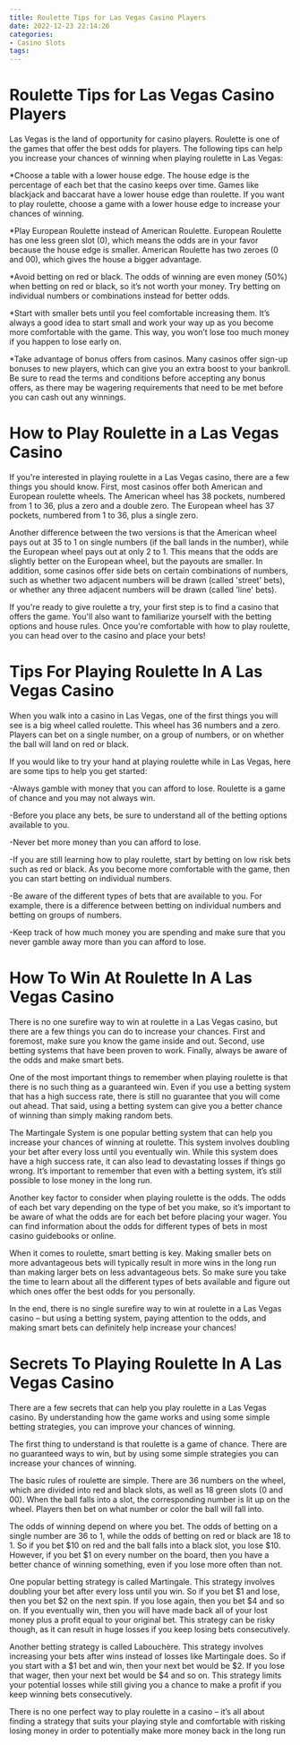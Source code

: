 ```yaml
---
title: Roulette Tips for Las Vegas Casino Players
date: 2022-12-23 22:14:26
categories:
- Casino Slots
tags:
---
```



#  Roulette Tips for Las Vegas Casino Players

Las Vegas is the land of opportunity for casino players. Roulette is one of the games that offer the best odds for players. The following tips can help you increase your chances of winning when playing roulette in Las Vegas:

*Choose a table with a lower house edge. The house edge is the percentage of each bet that the casino keeps over time. Games like blackjack and baccarat have a lower house edge than roulette. If you want to play roulette, choose a game with a lower house edge to increase your chances of winning.

*Play European Roulette instead of American Roulette. European Roulette has one less green slot (0), which means the odds are in your favor because the house edge is smaller. American Roulette has two zeroes (0 and 00), which gives the house a bigger advantage.

*Avoid betting on red or black. The odds of winning are even money (50%) when betting on red or black, so it’s not worth your money. Try betting on individual numbers or combinations instead for better odds.

*Start with smaller bets until you feel comfortable increasing them. It’s always a good idea to start small and work your way up as you become more comfortable with the game. This way, you won’t lose too much money if you happen to lose early on.

*Take advantage of bonus offers from casinos. Many casinos offer sign-up bonuses to new players, which can give you an extra boost to your bankroll. Be sure to read the terms and conditions before accepting any bonus offers, as there may be wagering requirements that need to be met before you can cash out any winnings.

#  How to Play Roulette in a Las Vegas Casino

If you're interested in playing roulette in a Las Vegas casino, there are a few things you should know. First, most casinos offer both American and European roulette wheels. The American wheel has 38 pockets, numbered from 1 to 36, plus a zero and a double zero. The European wheel has 37 pockets, numbered from 1 to 36, plus a single zero.

Another difference between the two versions is that the American wheel pays out at 35 to 1 on single numbers (if the ball lands in the number), while the European wheel pays out at only 2 to 1. This means that the odds are slightly better on the European wheel, but the payouts are smaller. In addition, some casinos offer side bets on certain combinations of numbers, such as whether two adjacent numbers will be drawn (called 'street' bets), or whether any three adjacent numbers will be drawn (called 'line' bets).

If you're ready to give roulette a try, your first step is to find a casino that offers the game. You'll also want to familiarize yourself with the betting options and house rules. Once you're comfortable with how to play roulette, you can head over to the casino and place your bets!

#  Tips For Playing Roulette In A Las Vegas Casino

When you walk into a casino in Las Vegas, one of the first things you will see is a big wheel called roulette. This wheel has 36 numbers and a zero. Players can bet on a single number, on a group of numbers, or on whether the ball will land on red or black.

If you would like to try your hand at playing roulette while in Las Vegas, here are some tips to help you get started:

-Always gamble with money that you can afford to lose. Roulette is a game of chance and you may not always win.

-Before you place any bets, be sure to understand all of the betting options available to you.

-Never bet more money than you can afford to lose.

-If you are still learning how to play roulette, start by betting on low risk bets such as red or black. As you become more comfortable with the game, then you can start betting on individual numbers.

-Be aware of the different types of bets that are available to you. For example, there is a difference between betting on individual numbers and betting on groups of numbers.

-Keep track of how much money you are spending and make sure that you never gamble away more than you can afford to lose.

#  How To Win At Roulette In A Las Vegas Casino

There is no one surefire way to win at roulette in a Las Vegas casino, but there are a few things you can do to increase your chances. First and foremost, make sure you know the game inside and out. Second, use betting systems that have been proven to work. Finally, always be aware of the odds and make smart bets.

One of the most important things to remember when playing roulette is that there is no such thing as a guaranteed win. Even if you use a betting system that has a high success rate, there is still no guarantee that you will come out ahead. That said, using a betting system can give you a better chance of winning than simply making random bets.

The Martingale System is one popular betting system that can help you increase your chances of winning at roulette. This system involves doubling your bet after every loss until you eventually win. While this system does have a high success rate, it can also lead to devastating losses if things go wrong. It’s important to remember that even with a betting system, it’s still possible to lose money in the long run.

Another key factor to consider when playing roulette is the odds. The odds of each bet vary depending on the type of bet you make, so it’s important to be aware of what the odds are for each bet before placing your wager. You can find information about the odds for different types of bets in most casino guidebooks or online.

When it comes to roulette, smart betting is key. Making smaller bets on more advantageous bets will typically result in more wins in the long run than making larger bets on less advantageous bets. So make sure you take the time to learn about all the different types of bets available and figure out which ones offer the best odds for you personally.

In the end, there is no single surefire way to win at roulette in a Las Vegas casino – but using a betting system, paying attention to the odds, and making smart bets can definitely help increase your chances!

#  Secrets To Playing Roulette In A Las Vegas Casino

There are a few secrets that can help you play roulette in a Las Vegas casino. By understanding how the game works and using some simple betting strategies, you can improve your chances of winning.

The first thing to understand is that roulette is a game of chance. There are no guaranteed ways to win, but by using some simple strategies you can increase your chances of winning.

The basic rules of roulette are simple. There are 36 numbers on the wheel, which are divided into red and black slots, as well as 18 green slots (0 and 00). When the ball falls into a slot, the corresponding number is lit up on the wheel. Players then bet on what number or color the ball will fall into.

The odds of winning depend on where you bet. The odds of betting on a single number are 36 to 1, while the odds of betting on red or black are 18 to 1. So if you bet $10 on red and the ball falls into a black slot, you lose $10. However, if you bet $1 on every number on the board, then you have a better chance of winning something, even if you lose more often than not.

One popular betting strategy is called Martingale. This strategy involves doubling your bet after every loss until you win. So if you bet $1 and lose, then you bet $2 on the next spin. If you lose again, then you bet $4 and so on. If you eventually win, then you will have made back all of your lost money plus a profit equal to your original bet. This strategy can be risky though, as it can result in huge losses if you keep losing bets consecutively.

Another betting strategy is called Labouchère. This strategy involves increasing your bets after wins instead of losses like Martingale does. So if you start with a $1 bet and win, then your next bet would be $2. If you lose that wager, then your next bet would be $4 and so on. This strategy limits your potential losses while still giving you a chance to make a profit if you keep winning bets consecutively.

There is no one perfect way to play roulette in a casino – it’s all about finding a strategy that suits your playing style and comfortable with risking losing money in order to potentially make more money back in the long run